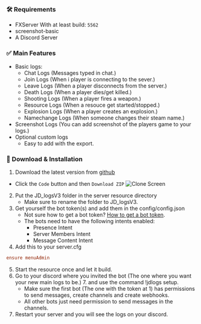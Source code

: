 ### 🛠 Requirements

- FXServer With at least build: `5562`
- screenshot-basic
- A Discord Server

### ✅ Main Features
- Basic logs:
    - Chat Logs (Messages typed in chat.)
    - Join Logs (When i player is connecting to the sever.)
    - Leave Logs (When a player disconnects from the server.)
    - Death Logs (When a player dies/get killed.)
    - Shooting Logs (When a player fires a weapon.)
    - Resource Logs (When a resouce get started/stopped.)
    - Explosion Logs (When a player creates an explosion.)
    - Namechange Logs (When someone changes their steam name.)
- Screenshot Logs (You can add screenshot of the players game to your logs.)
- Optional custom logs
    - Easy to add with the export.

### 🔧 Download & Installation

1. Download the latest version from [github](https://github.com/Matdbx10/menuAdmin)
  - Click the `Code` button and then `Download ZIP`
  ![](https://prefech.com/i/424808e1-f68a-4af3-b697-5c7e8cd32290 "Clone Screen")
2. Put the JD_logsV3 folder in the server resource directory
    - Make sure to rename the folder to JD_logsV3.
3. Get yourself the bot token(s) and add them in the config/config.json
    - Not sure how to get a bot token? [How to get a bot token](https://forum.prefech.com/d/12-how-to-get-a-discord-bot-token).
    - The bots need to have the following intents enabled:
        - Presence Intent
        - Server Members Intent
        - Message Content Intent
4. Add this to your server.cfg
```cfg
ensure menuAdmin
```
5. Start the resource once and let it build.
6. Go to your discord where you invited the bot (The one where you want your new main logs to be.) 7. and use the command !jdlogs setup.
    - Make sure the first bot (The one with the token at 1) has permissions to send messages, create channels and create webhooks.
    - All other bots just need permission to send messages in the channels.
7. Restart your server and you will see the logs on your discord.